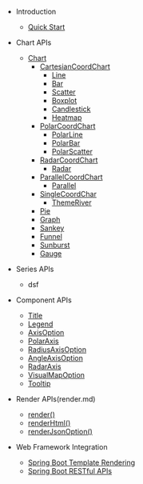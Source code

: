 - Introduction

  - [Quick Start](quick-start)

- Chart APIs
  - [Chart](chart-apis/chart)
    - [CartesianCoordChart](chart-apis/cartesian-coord-chart)
      - [Line](chart-apis/line)
      - [Bar](chart-apis/bar)
      - [Scatter](chart-apis/scatter)
      - [Boxplot](chart-apis/boxplot)
      - [Candlestick](chart-apis/candlestick)
      - [Heatmap](chart-apis/heatmap)
    - [PolarCoordChart](chart-apis/polar-coord-chart)
      - [PolarLine](chart-apis/polar-line)
      - [PolarBar](chart-apis/polar-bar)
      - [PolarScatter](chart-apis/polar-scatter)
    - [RadarCoordChart](chart-apis/radar-coord-chart)
      - [Radar](chart-apis/radar)
    - [ParallelCoordChart](chart-apis/parallel-coord-chart)
      - [Parallel](chart-apis/parallel)
    - [SingleCoordChar](chart-apis/single-coord-chart)
      - [ThemeRiver](chart-apis/theme-river)
    - [Pie](chart-apis/pie)
    - [Graph](chart-apis/graph)
    - [Sankey](chart-apis/sankey)
    - [Funnel](chart-apis/funnel)
    - [Sunburst](chart-apis/sunburst)
    - [Gauge](chart-apis/gauge)

- Series APIs
  - dsf

- Component APIs
  - [Title](component-apis/title)
  - [Legend](component-apis/legend)
  - [AxisOption](component-apis/axis-option)
  - [PolarAxis](component-apis/polar-axis)
  - [RadiusAxisOption](component-apis/radius-axis-option)
  - [AngleAxisOption](component-apis/angle-axis-option)
  - [RadarAxis](component-apis/radar-axis)
  - [VisualMapOption](component-apis/visual-map-option)
  - [Tooltip](component-apis/tooltip)

- Render APIs(render.md)
  - [render()](render/render)
  - [renderHtml()](render/render-html)
  - [renderJsonOption()](render/render-json-option)

- Web Framework Integration
  - [Spring Boot Template Rendering](spring-boot/sb-template)
  - [Spring Boot RESTful APIs](spring-boot/sb-restful)
